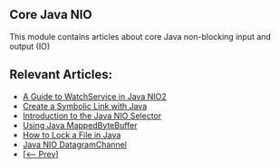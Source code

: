 ## Core Java NIO

This module contains articles about core Java non-blocking input and output (IO)

## Relevant Articles:

- [A Guide to WatchService in Java NIO2](https://www.baeldung.com/java-nio2-watchservice)
- [Create a Symbolic Link with Java](https://www.baeldung.com/java-symlink)
- [Introduction to the Java NIO Selector](https://www.baeldung.com/java-nio-selector)
- [Using Java MappedByteBuffer](https://www.baeldung.com/java-mapped-byte-buffer)
- [How to Lock a File in Java](https://www.baeldung.com/java-lock-files)
- [Java NIO DatagramChannel](https://www.baeldung.com/java-nio-datagramchannel)
- [[<-- Prev]](/core-java-modules/core-java-nio)

